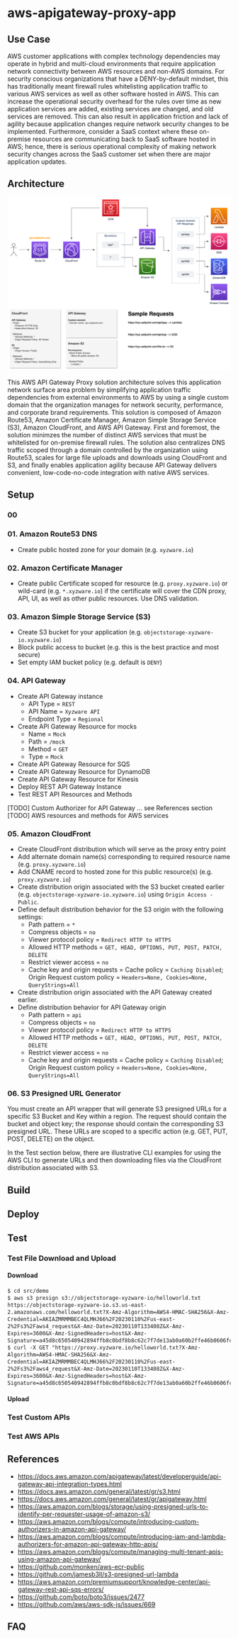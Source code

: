 # aws-apigateway-proxy-app

## Use Case
AWS customer applications with complex technology dependencies may operate in hybrid and multi-cloud environments that require application network connectivity between AWS resources and non-AWS domains.  For security conscious organizations that have a DENY-by-default mindset, this has traditionally meant firewall rules whitelisting application traffic to various AWS services as well as other software hosted in AWS.  This can increase the operational security overhead for the rules over time as new application services are added, existing services are changed, and old services are removed.  This can also result in application friction and lack of agility because application changes require network security changes to be implemented.  Furthermore, consider a SaaS context where these on-premise resources are communicating back to SaaS software hosted in AWS; hence, there is serious  operational complexity of making network security changes across the SaaS customer set when there are major application updates.

## Architecture
![AWS API Gateway Proxy Architecture](./img/aws-apigateway-proxy-customdomain.png)

This AWS API Gateway Proxy solution architecture solves this application network surface area problem by simplifying application traffic dependencies from external environments to AWS by using a single custom domain that the organization manages for network security, performance, and corporate brand requirements.  This solution is composed of Amazon Route53, Amazon Certificate Manager, Amazon Simple Storage Service (S3), Amazon CloudFront, and AWS API Gateway.  First and foremost, the solution minimzes the number of distinct AWS services that must be whitelisted for on-premise firewall rules.  The solution also centralizes DNS traffic scoped through a domain controlled by the organization using Route53, scales for large file uploads and downloads using CloudFront and S3, and finally enables application agility because API Gateway delivers convenient, low-code-no-code integration with native AWS services.

## Setup

### 00

### 01. Amazon Route53 DNS
* Create public hosted zone for your domain (e.g. `xyzware.io`)

### 02. Amazon Certificate Manager
* Create public Certificate scoped for resource (e.g. `proxy.xyzware.io`) or wild-card (e.g. `*.xyzware.io`) if the certificate will cover the CDN proxy, API, UI, as well as other public resources.  Use DNS validation.

### 03. Amazon Simple Storage Service (S3)
* Create S3 bucket for your application (e.g. `objectstorage-xyzware-io.xyzware.io`)
* Block public access to bucket (e.g. this is the best practice and most secure)
* Set empty IAM bucket policy (e.g. default is `DENY`)

### 04. API Gateway
* Create API Gateway instance
    * API Type = `REST`
    * API Name = `Xyzware API`
    * Endpoint Type = `Regional`
* Create API Gateway Resource for mocks
    * Name = `Mock`
    * Path = `/mock`
    * Method = `GET`
    * Type = `Mock`
* Create API Gateway Resource for SQS
* Create API Gateway Resource for DynamoDB
* Create API Gateway Resource for Kinesis
* Deploy REST API Gateway Instance
* Test REST API Resources and Methods

[TODO] Custom Authorizer for API Gateway ... see References section
[TODO] AWS resources and methods for AWS services

### 05. Amazon CloudFront
* Create CloudFront distribution which will serve as the proxy entry point
* Add alternate domain name(s) corresponding to required resource name (e.g. `proxy.xyzware.io`)
* Add CNAME record to hosted zone for this public resource(s) (e.g. `proxy.xyzware.io`)
* Create distribution origin associated with the S3 bucket created earlier (e.g. `objectstorage-xyzware-io.xyzware.io`) using `Origin Access - Public`.
* Define default distribution behavior for the S3 origin with the following settings:
    * Path pattern = `*`
    * Compress objects = `no`
    * Viewer protocol policy = `Redirect HTTP to HTTPS`
    * Allowed HTTP methods = `GET, HEAD, OPTIONS, PUT, POST, PATCH, DELETE`
    * Restrict viewer access = `no`
    * Cache key and origin requests = Cache policy = `Caching Disabled`; Origin Request custom policy = `Headers=None, Cookies=None, QueryStrings=All`
* Create distribution origin associated with the API Gateway created earlier.
* Define distribution behavior for API Gateway origin
    * Path pattern = `api`
    * Compress objects = `no`
    * Viewer protocol policy = `Redirect HTTP to HTTPS`
    * Allowed HTTP methods = `GET, HEAD, OPTIONS, PUT, POST, PATCH, DELETE`
    * Restrict viewer access = `no`
    * Cache key and origin requests = Cache policy = `Caching Disabled`; Origin Request custom policy = `Headers=None, Cookies=None, QueryStrings=All`

### 06. S3 Presigned URL Generator

You must create an API wrapper that will generate S3 presigned URLs for a specific S3 Bucket and Key within a region.  The request should contain the bucket and object key; the response should contain the corresponding S3 presigned URL.  These URLs are scoped to a specific action (e.g. GET, PUT, POST, DELETE) on the object.

In the Test section below, there are illustrative CLI examples for using the AWS CLI to generate URLs and then downloading files via the CloudFront distribution associated with S3.

## Build 

## Deploy 

## Test

### Test File Download and Upload

#### Download

```
$ cd src/demo
$ aws s3 presign s3://objectstorage-xyzware-io/helloworld.txt
https://objectstorage-xyzware-io.s3.us-east-2.amazonaws.com/helloworld.txt?X-Amz-Algorithm=AWS4-HMAC-SHA256&X-Amz-Credential=AKIAZMRMMBEC4QLMHJ66%2F20230110%2Fus-east-2%2Fs3%2Faws4_request&X-Amz-Date=20230110T133408Z&X-Amz-Expires=3600&X-Amz-SignedHeaders=host&X-Amz-Signature=a45d8c650540942894ffb8c0bdf8b8c62c7f7de13ab0a60b2ffe46b0606fc8a9
$ curl -X GET "https://proxy.xyzware.io/helloworld.txt?X-Amz-Algorithm=AWS4-HMAC-SHA256&X-Amz-Credential=AKIAZMRMMBEC4QLMHJ66%2F20230110%2Fus-east-2%2Fs3%2Faws4_request&X-Amz-Date=20230110T133408Z&X-Amz-Expires=3600&X-Amz-SignedHeaders=host&X-Amz-Signature=a45d8c650540942894ffb8c0bdf8b8c62c7f7de13ab0a60b2ffe46b0606fc8a9"
```

#### Upload

### Test Custom APIs

### Test AWS APIs

## References

* https://docs.aws.amazon.com/apigateway/latest/developerguide/api-gateway-api-integration-types.html
* https://docs.aws.amazon.com/general/latest/gr/s3.html
* https://docs.aws.amazon.com/general/latest/gr/apigateway.html
* https://aws.amazon.com/blogs/storage/using-presigned-urls-to-identify-per-requester-usage-of-amazon-s3/
* https://aws.amazon.com/blogs/compute/introducing-custom-authorizers-in-amazon-api-gateway/
* https://aws.amazon.com/blogs/compute/introducing-iam-and-lambda-authorizers-for-amazon-api-gateway-http-apis/
* https://aws.amazon.com/blogs/compute/managing-multi-tenant-apis-using-amazon-api-gateway/
* https://github.com/monken/aws-ecr-public
* https://github.com/jamesb3ll/s3-presigned-url-lambda
* https://aws.amazon.com/premiumsupport/knowledge-center/api-gateway-rest-api-sqs-errors/
* https://github.com/boto/boto3/issues/2477
* https://github.com/aws/aws-sdk-js/issues/669

## FAQ

